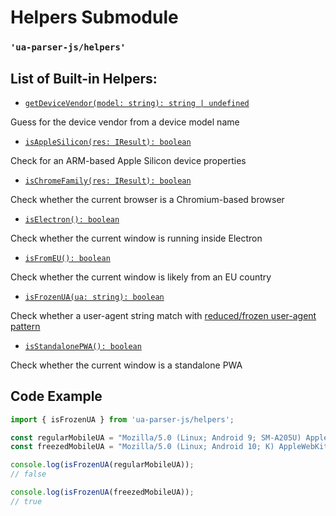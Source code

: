 # Helpers Submodule

### `'ua-parser-js/helpers'`

## List of Built-in Helpers:

- [`getDeviceVendor(model: string): string | undefined`](/api/submodules/helpers/get-device-vendor)

Guess for the device vendor from a device model name

- [`isAppleSilicon(res: IResult): boolean`](/api/submodules/helpers/is-apple-silicon)

Check for an ARM-based Apple Silicon device properties

- [`isChromeFamily(res: IResult): boolean`](/api/submodules/helpers/is-chrome-family)

Check whether the current browser is a Chromium-based browser

- [`isElectron(): boolean`](/api/submodules/helpers/is-electron)

Check whether the current window is running inside Electron

- [`isFromEU(): boolean`](/api/submodules/helpers/is-from-eu)

Check whether the current window is likely from an EU country

- [`isFrozenUA(ua: string): boolean`](/api/submodules/helpers/is-frozen-ua)

Check whether a user-agent string match with [reduced/frozen user-agent pattern](https://www.chromium.org/updates/ua-reduction/)

- [`isStandalonePWA(): boolean`](/api/submodules/helpers/is-standalone-pwa)

Check whether the current window is a standalone PWA

## Code Example

```js
import { isFrozenUA } from 'ua-parser-js/helpers';

const regularMobileUA = "Mozilla/5.0 (Linux; Android 9; SM-A205U) AppleWebKit/537.36 (KHTML, like Gecko) Chrome/93.0.1234.56 Mobile Safari/537.36";
const freezedMobileUA = "Mozilla/5.0 (Linux; Android 10; K) AppleWebKit/537.36 (KHTML, like Gecko) Chrome/93.0.0.0 Mobile Safari/537.36";

console.log(isFrozenUA(regularMobileUA));
// false

console.log(isFrozenUA(freezedMobileUA));
// true
```